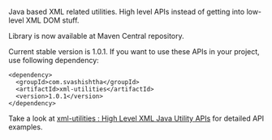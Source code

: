 Java based XML related utilities. High level APIs instead of getting into low-level XML DOM stuff.

Library is now available at Maven Central repository.

Current stable version is 1.0.1. If you want to use these APIs in your project, use following dependency:

    <dependency>
      <groupId>com.svashishtha</groupId>
      <artifactId>xml-utilities</artifactId>
      <version>1.0.1</version>
    </dependency>

Take a look at [xml-utilities : High Level XML Java Utility APIs](http://sampreshan.svashishtha.com/2012/05/26/xml-utilities-high-level-xml-java-utility-apis/) for detailed API examples.
